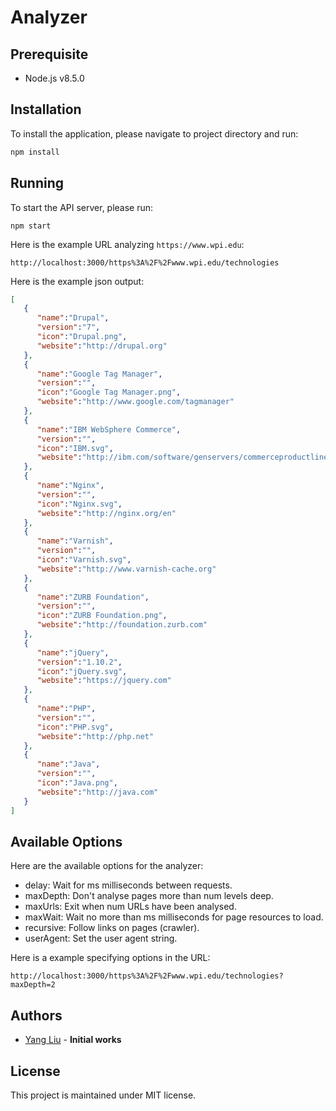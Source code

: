 # Analyzer

## Prerequisite
- Node.js v8.5.0

## Installation
To install the application, please navigate to project directory and run:

```bash
npm install
```

## Running

To start the API server, please run:
```
npm start
```

Here is the example URL analyzing `https://www.wpi.edu`:

```
http://localhost:3000/https%3A%2F%2Fwww.wpi.edu/technologies
```

Here is the example json output:
```json
[
   {
      "name":"Drupal",
      "version":"7",
      "icon":"Drupal.png",
      "website":"http://drupal.org"
   },
   {
      "name":"Google Tag Manager",
      "version":"",
      "icon":"Google Tag Manager.png",
      "website":"http://www.google.com/tagmanager"
   },
   {
      "name":"IBM WebSphere Commerce",
      "version":"",
      "icon":"IBM.svg",
      "website":"http://ibm.com/software/genservers/commerceproductline"
   },
   {
      "name":"Nginx",
      "version":"",
      "icon":"Nginx.svg",
      "website":"http://nginx.org/en"
   },
   {
      "name":"Varnish",
      "version":"",
      "icon":"Varnish.svg",
      "website":"http://www.varnish-cache.org"
   },
   {
      "name":"ZURB Foundation",
      "version":"",
      "icon":"ZURB Foundation.png",
      "website":"http://foundation.zurb.com"
   },
   {
      "name":"jQuery",
      "version":"1.10.2",
      "icon":"jQuery.svg",
      "website":"https://jquery.com"
   },
   {
      "name":"PHP",
      "version":"",
      "icon":"PHP.svg",
      "website":"http://php.net"
   },
   {
      "name":"Java",
      "version":"",
      "icon":"Java.png",
      "website":"http://java.com"
   }
]
```

## Available Options

Here are the available options for the analyzer:

- delay: Wait for ms milliseconds between requests.
- maxDepth: Don't analyse pages more than num levels deep.
- maxUrls: Exit when num URLs have been analysed.
- maxWait: Wait no more than ms milliseconds for page resources to load.
- recursive:  Follow links on pages (crawler).
- userAgent: Set the user agent string.

Here is a example specifying options in the URL:

```
http://localhost:3000/https%3A%2F%2Fwww.wpi.edu/technologies?maxDepth=2
```

## Authors

- [Yang Liu](https://github.com/byliuyang) - **Initial works**

## License

This project is maintained under MIT license.